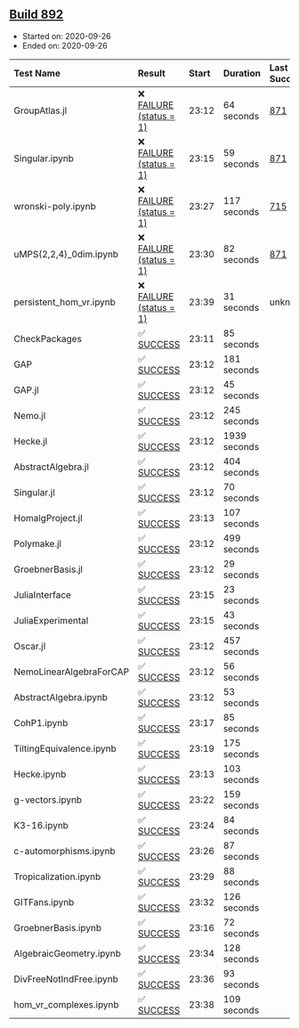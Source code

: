 ## [Build 892](https://oscarci.mathematik.uni-kl.de/job/oscar-stable/892/)

* Started on: 2020-09-26
* Ended on: 2020-09-26

| Test Name    | Result | Start | Duration | Last Success | First Failure |
|:-------------|:-------|:------|:---------|:-------------|:--------------|
| GroupAtlas.jl | ❌ [FAILURE (status = 1)](https://oscarci.mathematik.uni-kl.de/job/oscar-stable/892/artifact/logs/build-892/GroupAtlas.jl.log) | 23:12 | 64 seconds | [871](https://oscarci.mathematik.uni-kl.de/job/oscar-stable/871/) | [872](https://oscarci.mathematik.uni-kl.de/job/oscar-stable/872/) |
| Singular.ipynb | ❌ [FAILURE (status = 1)](https://oscarci.mathematik.uni-kl.de/job/oscar-stable/892/artifact/logs/build-892/Singular.ipynb.log) | 23:15 | 59 seconds | [871](https://oscarci.mathematik.uni-kl.de/job/oscar-stable/871/) | [872](https://oscarci.mathematik.uni-kl.de/job/oscar-stable/872/) |
| wronski-poly.ipynb | ❌ [FAILURE (status = 1)](https://oscarci.mathematik.uni-kl.de/job/oscar-stable/892/artifact/logs/build-892/wronski-poly.ipynb.log) | 23:27 | 117 seconds | [715](https://oscarci.mathematik.uni-kl.de/job/oscar-stable/715/) | [716](https://oscarci.mathematik.uni-kl.de/job/oscar-stable/716/) |
| uMPS(2,2,4)_0dim.ipynb | ❌ [FAILURE (status = 1)](https://oscarci.mathematik.uni-kl.de/job/oscar-stable/892/artifact/logs/build-892/uMPS-2-2-4-_0dim.ipynb.log) | 23:30 | 82 seconds | [871](https://oscarci.mathematik.uni-kl.de/job/oscar-stable/871/) | [872](https://oscarci.mathematik.uni-kl.de/job/oscar-stable/872/) |
| persistent_hom_vr.ipynb | ❌ [FAILURE (status = 1)](https://oscarci.mathematik.uni-kl.de/job/oscar-stable/892/artifact/logs/build-892/persistent_hom_vr.ipynb.log) | 23:39 | 31 seconds | unknown | unknown |
| CheckPackages | ✅ [SUCCESS](https://oscarci.mathematik.uni-kl.de/job/oscar-stable/892/artifact/logs/build-892/CheckPackages.log) | 23:11 | 85 seconds |  |  |
| GAP | ✅ [SUCCESS](https://oscarci.mathematik.uni-kl.de/job/oscar-stable/892/artifact/logs/build-892/GAP.log) | 23:12 | 181 seconds |  |  |
| GAP.jl | ✅ [SUCCESS](https://oscarci.mathematik.uni-kl.de/job/oscar-stable/892/artifact/logs/build-892/GAP.jl.log) | 23:12 | 45 seconds |  |  |
| Nemo.jl | ✅ [SUCCESS](https://oscarci.mathematik.uni-kl.de/job/oscar-stable/892/artifact/logs/build-892/Nemo.jl.log) | 23:12 | 245 seconds |  |  |
| Hecke.jl | ✅ [SUCCESS](https://oscarci.mathematik.uni-kl.de/job/oscar-stable/892/artifact/logs/build-892/Hecke.jl.log) | 23:12 | 1939 seconds |  |  |
| AbstractAlgebra.jl | ✅ [SUCCESS](https://oscarci.mathematik.uni-kl.de/job/oscar-stable/892/artifact/logs/build-892/AbstractAlgebra.jl.log) | 23:12 | 404 seconds |  |  |
| Singular.jl | ✅ [SUCCESS](https://oscarci.mathematik.uni-kl.de/job/oscar-stable/892/artifact/logs/build-892/Singular.jl.log) | 23:12 | 70 seconds |  |  |
| HomalgProject.jl | ✅ [SUCCESS](https://oscarci.mathematik.uni-kl.de/job/oscar-stable/892/artifact/logs/build-892/HomalgProject.jl.log) | 23:13 | 107 seconds |  |  |
| Polymake.jl | ✅ [SUCCESS](https://oscarci.mathematik.uni-kl.de/job/oscar-stable/892/artifact/logs/build-892/Polymake.jl.log) | 23:12 | 499 seconds |  |  |
| GroebnerBasis.jl | ✅ [SUCCESS](https://oscarci.mathematik.uni-kl.de/job/oscar-stable/892/artifact/logs/build-892/GroebnerBasis.jl.log) | 23:12 | 29 seconds |  |  |
| JuliaInterface | ✅ [SUCCESS](https://oscarci.mathematik.uni-kl.de/job/oscar-stable/892/artifact/logs/build-892/JuliaInterface.log) | 23:15 | 23 seconds |  |  |
| JuliaExperimental | ✅ [SUCCESS](https://oscarci.mathematik.uni-kl.de/job/oscar-stable/892/artifact/logs/build-892/JuliaExperimental.log) | 23:15 | 43 seconds |  |  |
| Oscar.jl | ✅ [SUCCESS](https://oscarci.mathematik.uni-kl.de/job/oscar-stable/892/artifact/logs/build-892/Oscar.jl.log) | 23:12 | 457 seconds |  |  |
| NemoLinearAlgebraForCAP | ✅ [SUCCESS](https://oscarci.mathematik.uni-kl.de/job/oscar-stable/892/artifact/logs/build-892/NemoLinearAlgebraForCAP.log) | 23:12 | 56 seconds |  |  |
| AbstractAlgebra.ipynb | ✅ [SUCCESS](https://oscarci.mathematik.uni-kl.de/job/oscar-stable/892/artifact/logs/build-892/AbstractAlgebra.ipynb.log) | 23:12 | 53 seconds |  |  |
| CohP1.ipynb | ✅ [SUCCESS](https://oscarci.mathematik.uni-kl.de/job/oscar-stable/892/artifact/logs/build-892/CohP1.ipynb.log) | 23:17 | 85 seconds |  |  |
| TiltingEquivalence.ipynb | ✅ [SUCCESS](https://oscarci.mathematik.uni-kl.de/job/oscar-stable/892/artifact/logs/build-892/TiltingEquivalence.ipynb.log) | 23:19 | 175 seconds |  |  |
| Hecke.ipynb | ✅ [SUCCESS](https://oscarci.mathematik.uni-kl.de/job/oscar-stable/892/artifact/logs/build-892/Hecke.ipynb.log) | 23:13 | 103 seconds |  |  |
| g-vectors.ipynb | ✅ [SUCCESS](https://oscarci.mathematik.uni-kl.de/job/oscar-stable/892/artifact/logs/build-892/g-vectors.ipynb.log) | 23:22 | 159 seconds |  |  |
| K3-16.ipynb | ✅ [SUCCESS](https://oscarci.mathematik.uni-kl.de/job/oscar-stable/892/artifact/logs/build-892/K3-16.ipynb.log) | 23:24 | 84 seconds |  |  |
| c-automorphisms.ipynb | ✅ [SUCCESS](https://oscarci.mathematik.uni-kl.de/job/oscar-stable/892/artifact/logs/build-892/c-automorphisms.ipynb.log) | 23:26 | 87 seconds |  |  |
| Tropicalization.ipynb | ✅ [SUCCESS](https://oscarci.mathematik.uni-kl.de/job/oscar-stable/892/artifact/logs/build-892/Tropicalization.ipynb.log) | 23:29 | 88 seconds |  |  |
| GITFans.ipynb | ✅ [SUCCESS](https://oscarci.mathematik.uni-kl.de/job/oscar-stable/892/artifact/logs/build-892/GITFans.ipynb.log) | 23:32 | 126 seconds |  |  |
| GroebnerBasis.ipynb | ✅ [SUCCESS](https://oscarci.mathematik.uni-kl.de/job/oscar-stable/892/artifact/logs/build-892/GroebnerBasis.ipynb.log) | 23:16 | 72 seconds |  |  |
| AlgebraicGeometry.ipynb | ✅ [SUCCESS](https://oscarci.mathematik.uni-kl.de/job/oscar-stable/892/artifact/logs/build-892/AlgebraicGeometry.ipynb.log) | 23:34 | 128 seconds |  |  |
| DivFreeNotIndFree.ipynb | ✅ [SUCCESS](https://oscarci.mathematik.uni-kl.de/job/oscar-stable/892/artifact/logs/build-892/DivFreeNotIndFree.ipynb.log) | 23:36 | 93 seconds |  |  |
| hom_vr_complexes.ipynb | ✅ [SUCCESS](https://oscarci.mathematik.uni-kl.de/job/oscar-stable/892/artifact/logs/build-892/hom_vr_complexes.ipynb.log) | 23:38 | 109 seconds |  |  |
